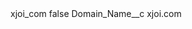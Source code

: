 <?xml version="1.0" encoding="UTF-8"?>
<CustomMetadata xmlns="http://soap.sforce.com/2006/04/metadata" xmlns:xsi="http://www.w3.org/2001/XMLSchema-instance" xmlns:xsd="http://www.w3.org/2001/XMLSchema">
    <label>xjoi_com</label>
    <protected>false</protected>
    <values>
        <field>Domain_Name__c</field>
        <value xsi:type="xsd:string">xjoi.com</value>
    </values>
</CustomMetadata>
